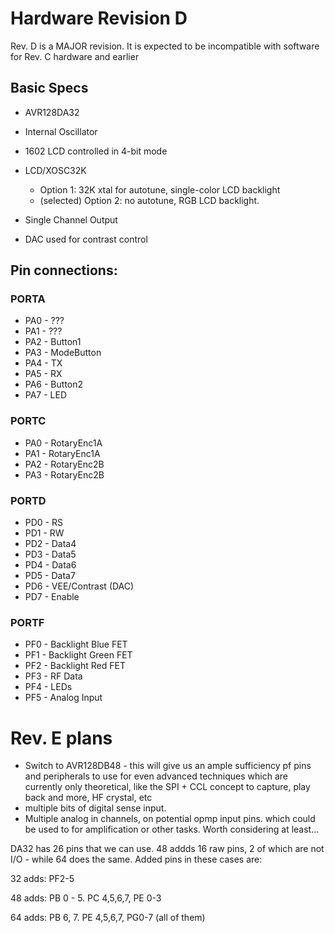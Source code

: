 # Hardware Revision D
Rev. D is a MAJOR revision. It is expected to be incompatible with software for Rev. C hardware and earlier

## Basic Specs
* AVR128DA32
* Internal Oscillator
* 1602 LCD controlled in 4-bit mode
* LCD/XOSC32K
  * Option 1: 32K xtal for autotune, single-color LCD backlight
  * (selected) Option 2: no autotune, RGB LCD backlight.

* Single Channel Output
* DAC used for contrast control

## Pin connections: 

### PORTA
* PA0 - ???
* PA1 - ???
* PA2 - Button1
* PA3 - ModeButton
* PA4 - TX
* PA5 - RX
* PA6 - Button2
* PA7 - LED
### PORTC
* PA0 - RotaryEnc1A
* PA1 - RotaryEnc1A
* PA2 - RotaryEnc2B
* PA3 - RotaryEnc2B

### PORTD
* PD0 - RS
* PD1 - RW
* PD2 - Data4
* PD3 - Data5
* PD4 - Data6
* PD5 - Data7
* PD6 - VEE/Contrast (DAC)
* PD7 - Enable

### PORTF
* PF0 - Backlight Blue FET
* PF1 - Backlight Green FET
* PF2 - Backlight Red FET
* PF3 - RF Data
* PF4 - LEDs
* PF5 - Analog Input


# Rev. E plans
* Switch to AVR128DB48 - this will give us an ample sufficiency pf pins and peripherals to use for even advanced techniques which are currently only theoretical, like the SPI + CCL concept to capture, play back and more, HF crystal, etc
* multiple bits of digital sense input. 
* Multiple analog in channels, on potential opmp input pins. which could be used to for amplification or other tasks. Worth considering at least...

DA32 has 26 pins that we can use. 48 addds 16 raw pins, 2 of which are not I/O - while 64 does the same. Added pins in these cases are:

32 adds: PF2-5

48 adds: PB 0 - 5. PC 4,5,6,7, PE 0-3

64 adds: PB 6, 7. PE 4,5,6,7, PG0-7 (all of them)
